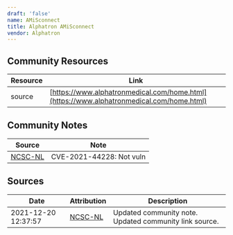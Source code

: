 ```yaml
---
draft: 'false'
name: AMiSconnect
title: Alphatron AMiSconnect
vendor: Alphatron
---
```



## Community Resources
| Resource | Link |
| --- | --- |
| source | [https://www.alphatronmedical.com/home.html](https://www.alphatronmedical.com/home.html) |

## Community Notes
| Source | Note |
| --- | --- |
| [NCSC-NL](https://github.com/NCSC-NL/log4shell/blob/main/software/README.md) | CVE-2021-44228: Not vuln </ul> |

## Sources
| Date | Attribution | Description |
| --- | --- | --- |
| 2021-12-20 12:37:57 | [NCSC-NL](https://github.com/NCSC-NL/log4shell/blob/main/software/README.md) | Updated community note. Updated community link source.  |
